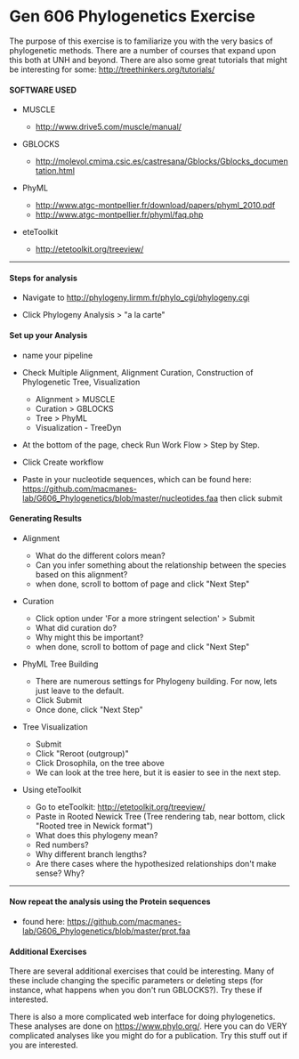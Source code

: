 # Gen 606 Phylogenetics Exercise


The purpose of this exercise is to familiarize you with the very basics of phylogenetic methods. There are a number of courses that expand upon this both at UNH and beyond. There are also some great tutorials that might be interesting for some: http://treethinkers.org/tutorials/

#### SOFTWARE USED

- MUSCLE
	
	- http://www.drive5.com/muscle/manual/ 
- GBLOCKS
	
	- http://molevol.cmima.csic.es/castresana/Gblocks/Gblocks_documentation.html
- PhyML	

	- http://www.atgc-montpellier.fr/download/papers/phyml_2010.pdf
	- http://www.atgc-montpellier.fr/phyml/faq.php

- eteToolkit

	- http://etetoolkit.org/treeview/
---

#### Steps for analysis

- Navigate to http://phylogeny.lirmm.fr/phylo_cgi/phylogeny.cgi

- Click Phylogeny Analysis > "a la carte"

#### Set up your Analysis

- name your pipeline

- Check Multiple Alignment, Alignment Curation, Construction of Phylogenetic Tree, Visualization
	- Alignment > MUSCLE
	- Curation > GBLOCKS
	- Tree > PhyML
	- Visualization - TreeDyn

- At the bottom of the page, check Run Work Flow > Step by Step. 

- Click Create workflow

- Paste in your nucleotide sequences, which can be found here: https://github.com/macmanes-lab/G606_Phylogenetics/blob/master/nucleotides.faa then click submit

#### Generating Results

- Alignment

	- What do the different colors mean?
	- Can you infer something about the relationship between the species based on this alignment?
	- when done, scroll to bottom of page and click "Next Step"
	

- Curation

	- Click option under 'For a more stringent selection' > Submit
	- What did curation do?
	- Why might this be important? 
	- when done, scroll to bottom of page and click "Next Step"

- PhyML Tree Building
	- There are numerous settings for Phylogeny building. For now, lets just leave to the default. 
	- Click Submit
	- Once done, click "Next Step"

- Tree Visualization
	- Submit
	- Click "Reroot (outgroup)"
	- Click Drosophila, on the tree above
	- We can look at the tree here, but it is easier to see in the next step.
	
- Using eteToolkit
	- Go to eteToolkit: http://etetoolkit.org/treeview/
	- Paste in Rooted Newick Tree (Tree rendering tab, near bottom, click "Rooted tree in Newick format")
	- What does this phylogeny mean?
	- Red numbers?
	- Why different branch lengths?
	- Are there cases where the hypothesized relationships don't make sense? Why?


---

#### Now repeat the analysis using the Protein sequences
- found here: https://github.com/macmanes-lab/G606_Phylogenetics/blob/master/prot.faa


#### Additional Exercises

There are several additional exercises that could be interesting. Many of these include changing the specific parameters or deleting steps (for instance, what happens when you don't run GBLOCKS?). Try these if interested.
 
There is also a more complicated web interface for doing phylogenetics. These analyses are done on https://www.phylo.org/. Here you can do VERY complicated analyses like you might do for a publication. Try this stuff out if you are interested. 
